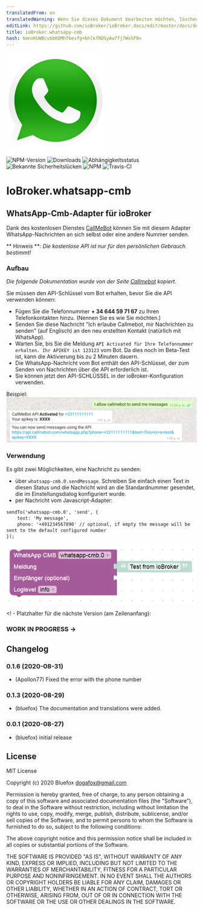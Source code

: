 ```yaml
---
translatedFrom: en
translatedWarning: Wenn Sie dieses Dokument bearbeiten möchten, löschen Sie bitte das Feld "translationsFrom". Andernfalls wird dieses Dokument automatisch erneut übersetzt
editLink: https://github.com/ioBroker/ioBroker.docs/edit/master/docs/de/adapterref/iobroker.whatsapp-cmb/README.md
title: ioBroker.whatsapp-cmb
hash: 6mnvKUWBcvbbKUMhf6evfg+bhlkfRDSyAw7fj7WoSF0=
---
```

![Logo](../../../en/adapterref/iobroker.whatsapp-cmb/admin/whatsapp-cmb.png)

![NPM-Version](http://img.shields.io/npm/v/iobroker.whatsapp-cmb.svg)
![Downloads](https://img.shields.io/npm/dm/iobroker.whatsapp-cmb.svg)
![Abhängigkeitsstatus](https://img.shields.io/david/ioBroker/iobroker.whatsapp-cmb.svg)
![Bekannte Sicherheitslücken](https://snyk.io/test/github/ioBroker/ioBroker.whatsapp-cmb/badge.svg)
![NPM](https://nodei.co/npm/iobroker.whatsapp-cmb.png?downloads=true)
![Travis-CI](http://img.shields.io/travis/ioBroker/ioBroker.whatsapp-cmb/master.svg)

# IoBroker.whatsapp-cmb
## WhatsApp-Cmb-Adapter für ioBroker
Dank des kostenlosen Dienstes [CallMeBot](https://www.callmebot.com/blog/free-api-whatsapp-messages/) können Sie mit diesem Adapter WhatsApp-Nachrichten an sich selbst oder eine andere Nummer senden.

** Hinweis **: *Die kostenlose API ist nur für den persönlichen Gebrauch bestimmt!*

### Aufbau
*Die folgende Dokumentation wurde von der Seite [Callmebot](https://www.callmebot.com/blog/free-api-whatsapp-messages/) kopiert.*

Sie müssen den API-Schlüssel vom Bot erhalten, bevor Sie die API verwenden können:

- Fügen Sie die Telefonnummer **+ 34 644 59 71 67** zu Ihren Telefonkontakten hinzu. (Nennen Sie es wie Sie möchten.)
- Senden Sie diese Nachricht "Ich erlaube Callmebot, mir Nachrichten zu senden" (auf Englisch) an den neu erstellten Kontakt (natürlich mit WhatsApp).
- Warten Sie, bis Sie die Meldung `API Activated für Ihre Telefonnummer erhalten. Ihr APIKEY ist 123123` vom Bot. Da dies noch im Beta-Test ist, kann die Aktivierung bis zu 2 Minuten dauern.
- Die WhatsApp-Nachricht vom Bot enthält den API-Schlüssel, der zum Senden von Nachrichten über die API erforderlich ist.
- Sie können jetzt den API-SCHLÜSSEL in der ioBroker-Konfiguration verwenden.

Beispiel: ![Beispiel](../../../en/adapterref/iobroker.whatsapp-cmb/img/whatsapp.jpg)

### Verwendung
Es gibt zwei Möglichkeiten, eine Nachricht zu senden:

- über `whatsapp-cmb.0.sendMessage`. Schreiben Sie einfach einen Text in diesen Status und die Nachricht wird an die Standardnummer gesendet, die im Einstellungsdialog konfiguriert wurde.
- per Nachricht vom Javascript-Adapter:

```
sendTo('whatsapp-cmb.0', 'send', {
    text: 'My message',
    phone: '+491234567890' // optional, if empty the message will be sent to the default configured number
});
```

![Blockly](../../../en/adapterref/iobroker.whatsapp-cmb/img/blockly.png)

<! - Platzhalter für die nächste Version (am Zeilenanfang):

### __WORK IN PROGRESS__ ->

## Changelog
### 0.1.6 (2020-08-31)
* (Apollon77) Fixed the error with the phone number

### 0.1.3 (2020-08-29)
* (bluefox) The documentation and translations were added.

### 0.0.1 (2020-08-27)
* (bluefox) initial release

## License
MIT License

Copyright (c) 2020 Bluefox <dogafox@gmail.com>

Permission is hereby granted, free of charge, to any person obtaining a copy
of this software and associated documentation files (the "Software"), to deal
in the Software without restriction, including without limitation the rights
to use, copy, modify, merge, publish, distribute, sublicense, and/or sell
copies of the Software, and to permit persons to whom the Software is
furnished to do so, subject to the following conditions:

The above copyright notice and this permission notice shall be included in all
copies or substantial portions of the Software.

THE SOFTWARE IS PROVIDED "AS IS", WITHOUT WARRANTY OF ANY KIND, EXPRESS OR
IMPLIED, INCLUDING BUT NOT LIMITED TO THE WARRANTIES OF MERCHANTABILITY,
FITNESS FOR A PARTICULAR PURPOSE AND NONINFRINGEMENT. IN NO EVENT SHALL THE
AUTHORS OR COPYRIGHT HOLDERS BE LIABLE FOR ANY CLAIM, DAMAGES OR OTHER
LIABILITY, WHETHER IN AN ACTION OF CONTRACT, TORT OR OTHERWISE, ARISING FROM,
OUT OF OR IN CONNECTION WITH THE SOFTWARE OR THE USE OR OTHER DEALINGS IN THE
SOFTWARE.